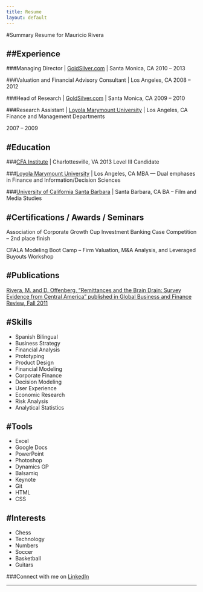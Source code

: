```yaml
---
title: Resume
layout: default
---
```


#Summary Resume for Mauricio Rivera

##Experience
---
###Managing Director | [GoldSilver.com](http://goldsilver.com/) | Santa Monica, CA
2010 – 2013

###Valuation and Financial Advisory Consultant | Los Angeles, CA
2008 – 2012

###Head of Research | [GoldSilver.com](http://goldsilver.com/) | Santa Monica, CA
2009 – 2010

###Research Assistant | [Loyola Marymount University](http://www.lmu.edu) | Los Angeles, CA
Finance and Management Departments

2007 – 2009

#Education
---
###[CFA Institute](https://www.cfainstitute.org) | Charlottesville, VA
2013 Level III Candidate

###[Loyola Marymount University](http://www.lmu.edu) | Los Angeles, CA
MBA — Dual emphases in Finance and Information/Decision Sciences

###[University of California Santa Barbara](http://www.ucsb.edu/) | Santa Barbara, CA
BA – Film and Media Studies

#Certifications / Awards / Seminars
---
Association of Corporate Growth Cup Investment Banking Case Competition – 2nd place finish

CFALA Modeling Boot Camp – Firm Valuation, M&A Analysis, and Leveraged Buyouts Workshop

#Publications
---
[Rivera, M. and D. Offenberg, “Remittances and the Brain Drain: Survey Evidence from Central America” published in Global Business and Finance Review, Fall 2011](http://papers.ssrn.com/sol3/papers.cfm?abstract_id=2042283)

#Skills
---
* Spanish Bilingual
* Business Strategy
* Financial Analysis
* Prototyping
* Product Design
* Financial Modeling
* Corporate Finance
* Decision Modeling
* User Experience
* Economic Research
* Risk Analysis
* Analytical Statistics

#Tools
---
* Excel
* Google Docs
* PowerPoint
* Photoshop
* Dynamics GP
* Balsamiq
* Keynote
* Git
* HTML
* CSS

#Interests
---
* Chess
* Technology
* Numbers
* Soccer
* Basketball
* Guitars

###Connect with me on [LinkedIn](www.linkedin.com/pub/mauricio-rivera/8/55b/836/)

---
